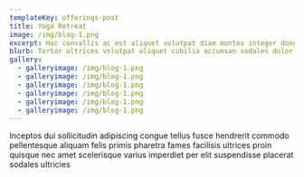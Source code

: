 ```yaml
---
templateKey: offerings-post
title: Yoga Retreat
image: /img/blog-1.png
excerpt: Hac convallis ac est aliquet volutpat diam montes integer donec Hac convallis ac est aliquet volutpat pat diam montes integer donec Hac convallis ac est aliquet volutpat diam montes integer donec
blurb: Tortor ultrices volutpat aliquet cubilia accumsan sodales dolor cursus massa Hac convallis ac est aliquet volutpat diam montes integer donec
gallery:
  - galleryimage: /img/blog-1.png
  - galleryimage: /img/blog-1.png
  - galleryimage: /img/blog-1.png
  - galleryimage: /img/blog-1.png
  - galleryimage: /img/blog-1.png
  - galleryimage: /img/blog-1.png
---
```

Inceptos dui sollicitudin adipiscing congue tellus fusce hendrerit commodo pellentesque aliquam felis primis pharetra fames facilisis ultrices proin quisque nec amet scelerisque varius imperdiet per elit suspendisse placerat sodales ultricies
